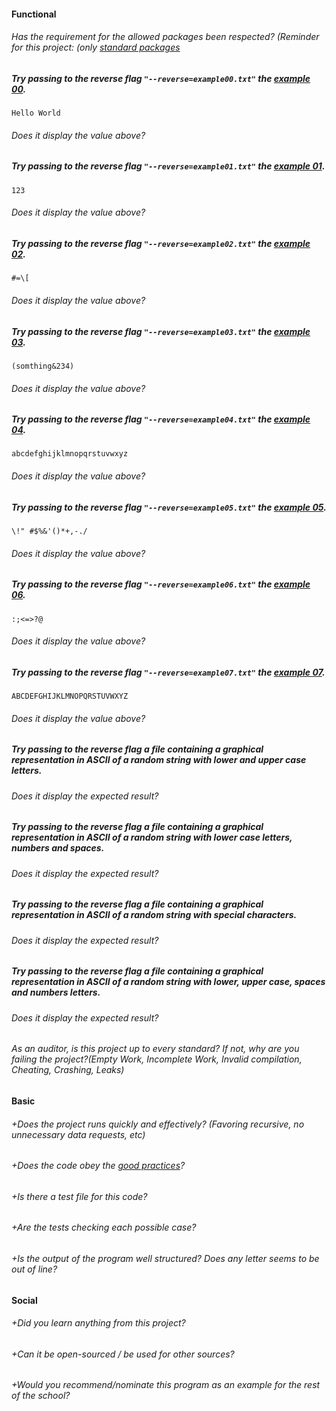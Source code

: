 #### Functional

###### Has the requirement for the allowed packages been respected? (Reminder for this project: (only [standard packages](https://golang.org/pkg/)

##### Try passing to the reverse flag `"--reverse=example00.txt"` the [example 00](https://public.01-edu.org/subjects/ascii-art/ascii-art-reverse-example).

`Hello World`

###### Does it display the value above?

##### Try passing to the reverse flag `"--reverse=example01.txt"` the [example 01](https://public.01-edu.org/subjects/ascii-art/ascii-art-reverse-example).

`123`

###### Does it display the value above?

##### Try passing to the reverse flag `"--reverse=example02.txt"` the [example 02](https://public.01-edu.org/subjects/ascii-art/ascii-art-reverse-example).

`#=\[`

###### Does it display the value above?

##### Try passing to the reverse flag `"--reverse=example03.txt"` the [example 03](https://public.01-edu.org/subjects/ascii-art/ascii-art-reverse-example).

`(somthing&234)`

###### Does it display the value above?

##### Try passing to the reverse flag `"--reverse=example04.txt"` the [example 04](https://public.01-edu.org/subjects/ascii-art/ascii-art-reverse-example).

`abcdefghijklmnopqrstuvwxyz`

###### Does it display the value above?

##### Try passing to the reverse flag `"--reverse=example05.txt"` the [example 05](https://public.01-edu.org/subjects/ascii-art/ascii-art-reverse-example).

`\!" #$%&'()*+,-./`

###### Does it display the value above?

##### Try passing to the reverse flag `"--reverse=example06.txt"` the [example 06](https://public.01-edu.org/subjects/ascii-art/ascii-art-reverse-example).

`:;<=>?@`

###### Does it display the value above?

##### Try passing to the reverse flag `"--reverse=example07.txt"` the [example 07](https://public.01-edu.org/subjects/ascii-art/ascii-art-reverse-example).

`ABCDEFGHIJKLMNOPQRSTUVWXYZ`

###### Does it display the value above?

##### Try passing to the reverse flag a file containing a graphical representation in ASCII of a random string with lower and upper case letters.

###### Does it display the expected result?

##### Try passing to the reverse flag a file containing a graphical representation in ASCII of a random string with lower case letters, numbers and spaces.

###### Does it display the expected result?

##### Try passing to the reverse flag a file containing a graphical representation in ASCII of a random string with special characters.

###### Does it display the expected result?

##### Try passing to the reverse flag a file containing a graphical representation in ASCII of a random string with lower, upper case, spaces and numbers letters.

###### Does it display the expected result?

###### As an auditor, is this project up to every standard? If not, why are you failing the project?(Empty Work, Incomplete Work, Invalid compilation, Cheating, Crashing, Leaks)

#### Basic

###### +Does the project runs quickly and effectively? (Favoring recursive, no unnecessary data requests, etc)

###### +Does the code obey the [good practices](https://public.01-edu.org/subjects/good-practices.en)?

###### +Is there a test file for this code?

###### +Are the tests checking each possible case?

###### +Is the output of the program well structured? Does any letter seems to be out of line?

#### Social

###### +Did you learn anything from this project?

###### +Can it be open-sourced / be used for other sources?

###### +Would you recommend/nominate this program as an example for the rest of the school?
